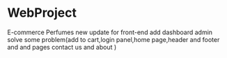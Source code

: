 # WebProject
E-commerce Perfumes
new update for front-end 
add dashboard admin
solve some problem(add to cart,login panel,home page,header and footer and and pages contact us and about )
